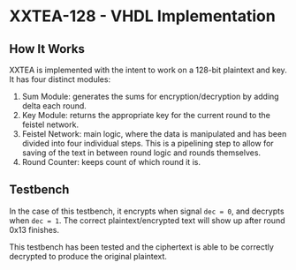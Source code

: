 # XXTEA-128 - VHDL Implementation

## How It Works

XXTEA is implemented with the intent to work on a 128-bit plaintext and key. It has four distinct modules:

1. Sum Module: generates the sums for encryption/decryption by adding delta each round.
2. Key Module: returns the appropriate key for the current round to the feistel network.
3. Feistel Network: main logic, where the data is manipulated and has been divided into four individual steps. This is a pipelining step to allow for saving of the text in between round logic and rounds themselves.
4. Round Counter: keeps count of which round it is.


## Testbench

In the case of this testbench, it encrypts when signal `dec = 0`, and decrypts when `dec = 1`. The correct plaintext/encrypted text will show up after round 0x13 finishes.

This testbench has been tested and the ciphertext is able to be correctly decrypted to produce the original plaintext. 
